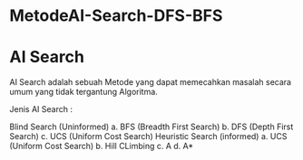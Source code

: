 # MetodeAI-Search-DFS-BFS
# AI Search
 AI Search adalah sebuah Metode yang dapat memecahkan masalah secara umum yang tidak tergantung Algoritma.
 
 Jenis AI Search :

  Blind Search (Uninformed)
  a. BFS (Breadth First Search)
  b. DFS (Depth First Search)
  c. UCS (Uniform Cost Search)
  Heuristic Search (informed)
  a. UCS (Uniform Cost Search)
  b. Hill CLimbing
  c. A
  d. A*
